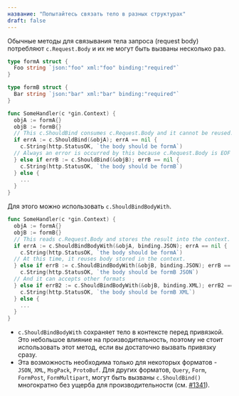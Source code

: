 ```yaml
---
название: "Попытайтесь связать тело в разных структурах"
draft: false
---
```


Обычные методы для связывания тела запроса (request body) потребляют `c.Request.Body` и их
не могут быть вызваны несколько раз.

```go
type formA struct {
  Foo string `json:"foo" xml:"foo" binding:"required"`
}

type formB struct {
  Bar string `json:"bar" xml:"bar" binding:"required"`
}

func SomeHandler(c *gin.Context) {
  objA := formA{}
  objB := formB{}
  // This c.ShouldBind consumes c.Request.Body and it cannot be reused.
  if errA := c.ShouldBind(&objA); errA == nil {
    c.String(http.StatusOK, `the body should be formA`)
  // Always an error is occurred by this because c.Request.Body is EOF now.
  } else if errB := c.ShouldBind(&objB); errB == nil {
    c.String(http.StatusOK, `the body should be formB`)
  } else {
    ...
  }
}
```

Для этого можно использовать `c.ShouldBindBodyWith`.

```go
func SomeHandler(c *gin.Context) {
  objA := formA{}
  objB := formB{}
  // This reads c.Request.Body and stores the result into the context.
  if errA := c.ShouldBindBodyWith(&objA, binding.JSON); errA == nil {
    c.String(http.StatusOK, `the body should be formA`)
  // At this time, it reuses body stored in the context.
  } else if errB := c.ShouldBindBodyWith(&objB, binding.JSON); errB == nil {
    c.String(http.StatusOK, `the body should be formB JSON`)
  // And it can accepts other formats
  } else if errB2 := c.ShouldBindBodyWith(&objB, binding.XML); errB2 == nil {
    c.String(http.StatusOK, `the body should be formB XML`)
  } else {
    ...
  }
}
```

* `c.ShouldBindBodyWith` сохраняет тело в контексте перед привязкой. Это
небольшое влияние на производительность, поэтому не стоит использовать этот метод, если вы
достаточно вызвать привязку сразу.
* Эта возможность необходима только для некоторых форматов - `JSON`, `XML`, `MsgPack`,
`ProtoBuf`. Для других форматов, `Query`, `Form`, `FormPost`, `FormMultipart`,
могут быть вызваны `c.ShouldBind()` многократно без ущерба для
производительности (см. [#1341](https://github.com/gin-gonic/gin/pull/1341)).


